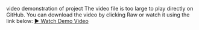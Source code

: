 video demonstration of project
The video file is too large to play directly on GitHub.
You can download the video by clicking Raw or watch it using the link below:
[▶️ Watch Demo Video](https://res.cloudinary.com/dv1un1qty/video/upload/v1751050066/xndvpbvpwwrlp9axdq7t.mp4)
